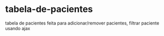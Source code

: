 # tabela-de-pacientes
tabela de pacientes feita para adicionar/remover pacientes, filtrar paciente usando ajax
